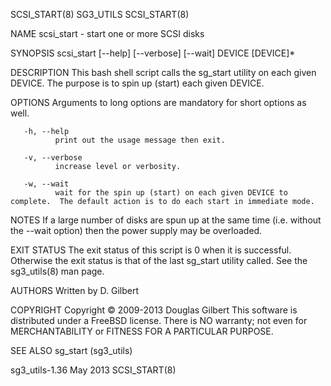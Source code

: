 SCSI_START(8)                                                                                     SG3_UTILS                                                                                     SCSI_START(8)



NAME
       scsi_start - start one or more SCSI disks

SYNOPSIS
       scsi_start [--help] [--verbose] [--wait] DEVICE [DEVICE]*

DESCRIPTION
       This bash shell script calls the sg_start utility on each given DEVICE. The purpose is to spin up (start) each given DEVICE.

OPTIONS
       Arguments to long options are mandatory for short options as well.

       -h, --help
              print out the usage message then exit.

       -v, --verbose
              increase level or verbosity.

       -w, --wait
              wait for the spin up (start) on each given DEVICE to complete.  The default action is to do each start in immediate mode.

NOTES
       If a large number of disks are spun up at the same time (i.e. without the --wait option) then the power supply may be overloaded.

EXIT STATUS
       The exit status of this script is 0 when it is successful. Otherwise the exit status is that of the last sg_start utility called. See the sg3_utils(8) man page.

AUTHORS
       Written by D. Gilbert

COPYRIGHT
       Copyright © 2009-2013 Douglas Gilbert
       This software is distributed under a FreeBSD license. There is NO warranty; not even for MERCHANTABILITY or FITNESS FOR A PARTICULAR PURPOSE.

SEE ALSO
       sg_start (sg3_utils)



sg3_utils-1.36                                                                                     May 2013                                                                                     SCSI_START(8)
